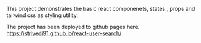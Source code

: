 This project demonstrates the basic react componenets, states , props and tailwind css as styling utility.

The project has been deployed to github pages here. https://strivedi91.github.io/react-user-search/ 